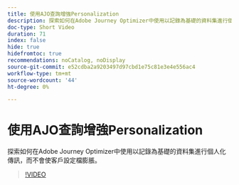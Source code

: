 ```yaml
---
title: 使用AJO查詢增強Personalization
description: 探索如何在Adobe Journey Optimizer中使用以記錄為基礎的資料集進行個人化傳訊，而不會使客戶設定檔膨脹。
doc-type: Short Video
duration: 71
index: false
hide: true
hidefromtoc: true
recommendations: noCatalog, noDisplay
source-git-commit: e52cdba2a9203497d97cbd1e75c81e3e4e556ac4
workflow-type: tm+mt
source-wordcount: '44'
ht-degree: 0%

---
```



# 使用AJO查詢增強Personalization

探索如何在Adobe Journey Optimizer中使用以記錄為基礎的資料集進行個人化傳訊，而不會使客戶設定檔膨脹。

<!-- 62_S522_3442522_70_enhancing-personalization-with-ajo-lookups -->
>[!VIDEO](https://video.tv.adobe.com/v/3460342/?learn=on&enablevpops=true&captions=chi_hant)
